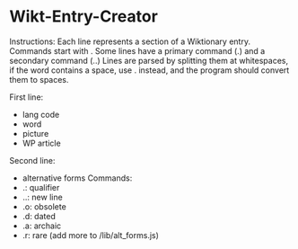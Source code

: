 Wikt-Entry-Creator
==================

Instructions:
Each line represents a section of a Wiktionary entry. 
Commands start with .
Some lines have a primary command (.) and a secondary command (..)
Lines are parsed by splitting them at whitespaces, if the word contains a space, use . instead, and the program should convert them to spaces.


First line:
* lang code
* word
* picture
* WP article

Second line:
* alternative forms
Commands:
* .: qualifier
* ..: new line
* .o: obsolete
* .d: dated
* .a: archaic
* .r: rare
(add more to /lib/alt_forms.js)


